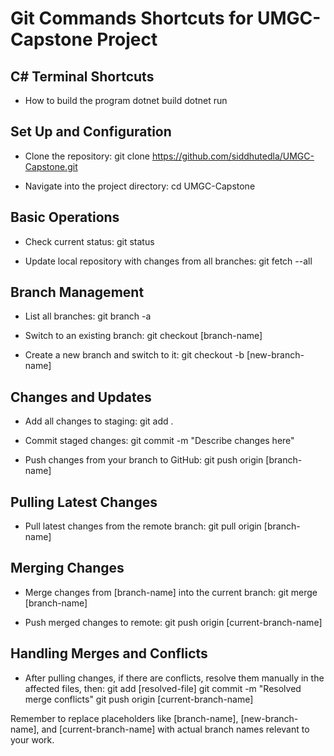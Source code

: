 # Git Commands Shortcuts for UMGC-Capstone Project

## C# Terminal Shortcuts
- How to build the program
  dotnet build
  dotnet run

## Set Up and Configuration
- Clone the repository:
  git clone https://github.com/siddhutedla/UMGC-Capstone.git

- Navigate into the project directory:
  cd UMGC-Capstone

## Basic Operations
- Check current status:
  git status

- Update local repository with changes from all branches:
  git fetch --all

## Branch Management
- List all branches:
  git branch -a

- Switch to an existing branch:
  git checkout [branch-name]

- Create a new branch and switch to it:
  git checkout -b [new-branch-name]

## Changes and Updates
- Add all changes to staging:
  git add .

- Commit staged changes:
  git commit -m "Describe changes here"

- Push changes from your branch to GitHub:
  git push origin [branch-name]

## Pulling Latest Changes
- Pull latest changes from the remote branch:
  git pull origin [branch-name]

## Merging Changes
- Merge changes from [branch-name] into the current branch:
  git merge [branch-name]

- Push merged changes to remote:
  git push origin [current-branch-name]

## Handling Merges and Conflicts
- After pulling changes, if there are conflicts, resolve them manually in the affected files, then:
  git add [resolved-file]
  git commit -m "Resolved merge conflicts"
  git push origin [current-branch-name]

Remember to replace placeholders like [branch-name], [new-branch-name], and [current-branch-name] with actual branch names relevant to your work.
